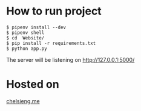# How to run project
```
$ pipenv install --dev
$ pipenv shell
$ cd  Website/   
$ pip install -r requirements.txt 
$ python app.py 
```
The server will be listening on http://127.0.0.1:5000/

# Hosted on 
[chelsieng.me](http://chelsieng.me)

